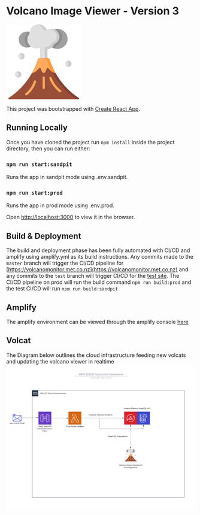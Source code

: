 # Volcano Image Viewer - Version 3
<img src="src/images/volcano.png" alt="logo" width="200"/>

This project was bootstrapped with [Create React App](https://github.com/facebook/create-react-app).

## Running Locally
Once you have cloned the project run `npm install` inside the project directory, then you can run either:

### `npm run start:sandpit`
Runs the app in sandpit mode using .env.sandpit.
### `npm run start:prod`

Runs the app in prod mode using .env.prod.

Open [http://localhost:3000](http://localhost:3000) to view it in the browser.

## Build & Deployment
The build and deployment phase has been fully automated with CI/CD and amplify using amplify.yml as its build instructions. Any commits made to the `master` branch will trigger the CI/CD pipeline for [https://volcanomonitor.met.co.nz](https://volcanomonitor.met.co.nz) and any commits to the `test` branch will trigger CI/CD for the [test site](https://test.dml3sq7y2v7ka.amplifyapp.com). The CI/CD pipeline on prod will run the build command `npm run build:prod` and the test CI/CD will run `npm run build:sandpit`

## Amplify
The amplify environment can be viewed through the amplify console [here](https://ap-southeast-2.console.aws.amazon.com/amplify/home?region=ap-southeast-2#/d3n00b2u57xs6u)


## Volcat
The Diagram below outlines the cloud infrastructure feeding new volcats and updating the volcano viewer in realtime
![Volcat Cloud Infrastructure](public/volcat-diagram.png)